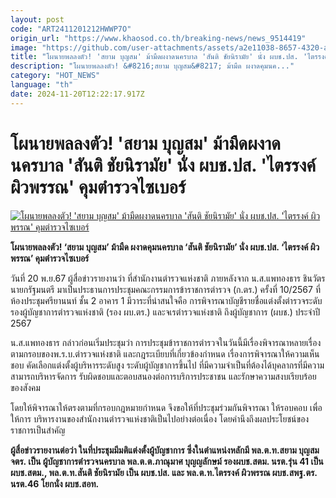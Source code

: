 ```yaml
---
layout: post
code: "ART2411201212HWWP7O"
origin_url: "https://www.khaosod.co.th/breaking-news/news_9514419"
image: "https://github.com/user-attachments/assets/a2e11038-8657-4320-a3ae-063213b15d49"
title: "โผนายพลลงตัว! 'สยาม บุญสม' ม้ามืดผงาดนครบาล 'สันติ ชัยนิรามัย' นั่ง ผบช.ปส. 'ไตรรงค์ ผิวพรรณ' คุมตำรวจไซเบอร์"
description: "โผนายพลลงตัว! &#8216;สยาม บุญสม&#8217; ม้ามืด ผงาดคุมนค..."
category: "HOT_NEWS"
language: "th"
date: 2024-11-20T12:22:17.917Z
---
```


# โผนายพลลงตัว! 'สยาม บุญสม' ม้ามืดผงาดนครบาล 'สันติ ชัยนิรามัย' นั่ง ผบช.ปส. 'ไตรรงค์ ผิวพรรณ' คุมตำรวจไซเบอร์

[![โผนายพลลงตัว! 'สยาม บุญสม' ม้ามืดผงาดนครบาล 'สันติ ชัยนิรามัย' นั่ง ผบช.ปส. 'ไตรรงค์ ผิวพรรณ' คุมตำรวจไซเบอร์](https://www.khaosod.co.th/wpapp/uploads/2024/11/popolice.jpg "โผนายพลลงตัว! 'สยาม บุญสม' ม้ามืดผงาดนครบาล 'สันติ ชัยนิรามัย' นั่ง ผบช.ปส. 'ไตรรงค์ ผิวพรรณ' คุมตำรวจไซเบอร์")](https://www.khaosod.co.th/wpapp/uploads/2024/11/popolice.jpg)

**โผนายพลลงตัว! ‘สยาม บุญสม’ ม้ามืด ผงาดคุมนครบาล ‘สันติ ชัยนิรามัย’ นั่ง ผบช.ปส. ‘ไตรรงค์ ผิวพรรณ’ คุมตำรวจไซเบอร์**

วันที่ 20 พ.ย.67 ผู้สื่อข่าวรายงานว่า ที่สำนักงานตำรวจแห่งชาติ ภายหลังจาก น.ส.แพทองธาร ชินวัตร นายกรัฐมนตรี มาเป็นประธานการประชุมคณะกรรมการข้าราชการตำรวจ (ก.ตร.) ครั้งที่ 10/2567 ที่ห้องประชุมศรียานนท์ ชั้น 2 อาคาร 1 มีวาระที่น่าสนใจคือ การพิจารณาบัญชีรายชื่อแต่งตั้งตำรวจระดับ รองผู้บัญชาการตำรวจแห่งชาติ (รอง ผบ.ตร.) และจเรตำรวจแห่งชาติ ถึงผู้บัญชาการ (ผบช.) ประจำปี 2567

น.ส.แพทองธาร กล่าวก่อนเริ่มประชุมว่า การประชุมข้าราชการตำรวจในวันนี้มีเรื่องพิจารณาหลายเรื่อง ตามกรอบของพ.ร.บ.ตำรวจแห่งชาติ และกฎระเบียบที่เกี่ยวข้องกำหนด เรื่องการพิจารณาให้ความเห็นชอบ คัดเลือกแต่งตั้งผู้บริหารระดับสูง ระดับผู้บัญชาการขึ้นไป ที่มีความจำเป็นที่ต้องได้บุคลากรที่มีความสามารถบริหารจัดการ รับผิดชอบและตอบสนองต่อการบริการประชาชน และรักษาความสงบเรียบร้อยของสังคม

โดยให้พิจารณาให้ตรงตามที่กรอบกฎหมายกำหนด จึงขอให้ที่ประชุมร่วมกันพิจารณา ให้รอบคอบ เพื่อให้การ บริหารงานของสำนักงานตำรวจแห่งชาติเป็นไปอย่างต่อเนื่อง โดยคำนึงถึงผลประโยชน์ของราชการเป็นสำคัญ

**ผู้สื่อข่าวรายงานต่อว่า ในที่ประชุมมีมติแต่งตั้งผู้บัญชาการ ซึ่งในตำแหน่งหลักมี พล.ต.ท.สยาม บุญสม จตร. เป็น ผู้บัญชาการตำรวจนครบาล พล.ต.ต.ภาณุมาศ บุญญลักษม์ รองผบช.สตม. นรต.รุ่น 41 เป็น ผบช.สตม., พล.ต.ท.สันติ ชัยนิรามัย เป็น ผบช.ปส. และ พล.ต.ท.ไตรรงค์ ผิวพรรณ ผบช.สพฐ.ตร. นรต.46 โยกนั่ง ผบช.สอท.**



